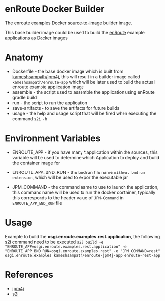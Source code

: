 # enRoute Docker Builder 

The enroute examples Docker [source-to-image](https://github.com/openshift/source-to-image) builder image. 

This base builder image could be used to build the [enRoute](http://enroute.osgi.org/) example [applications](http://enroute.osgi.org/book/180-examples.html) as [Docker](https://www.docker.com/) images

# Anatomy
* Dockerfile - the base docker image which is built from [kameshsampath/jpm4j](https://hub.docker.com/r/kameshsampath/jpm4j/), this will result in a builder image called `kameshsampath/enroute-app` which will be later used to build the actual enroute example application image
* assemble - the script used to assemble the application using enRoute gradle build
* run - the script to run the application 
* save-artifacts - to save the artifacts for future builds
* usage - the help and usage script that will be fired when executing the command `s2i -h`

# Environment Variables

* ENROUTE_APP - if you have many *.application within the sources, this variable will be used to determine which Application to deploy and build the container image for

* ENROUTE_APP_BND_RUN - the bndrun file name `without bndrun extension`, which will be used to expor the executable jar

* JPM_COMMAND - the command name to use to launch the application, this command name will be used to run the docker container, typically this corresponds to the header value of `JPM-Command` in `ENROUTE_APP_BND_RUN` file

# Usage 
Example to  build the __osgi.enroute.examples.rest.application__, the following s2i command need to be executed 
`s2i build -e "ENROUTE_APP=osgi.enroute.examples.rest.application" -e "ENROUTE_APP_BND_RUN=osgi.enroute.examples.rest" -e "JPM_COMMAND=rest" osgi.enroute.examples kameshsampath/enroute-jpm4j-app enroute-rest-app`

# References
* [jpm4j](https://jpm4j.org)
* [s2i](http://docs.projectatomic.io/registry/latest/creating_images/s2i.html)
